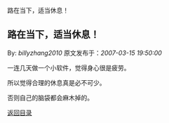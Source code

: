 路在当下，适当休息！
## 路在当下，适当休息！

By: *billyzhang2010* 原文发布于：*2007-03-15 19:50:00*

一连几天做一个小软件，觉得身心很是疲劳。

所以觉得合理的休息真是必不可少。

 

否则自己的脑袋都会麻木掉的。

[返回目录](index.html)
